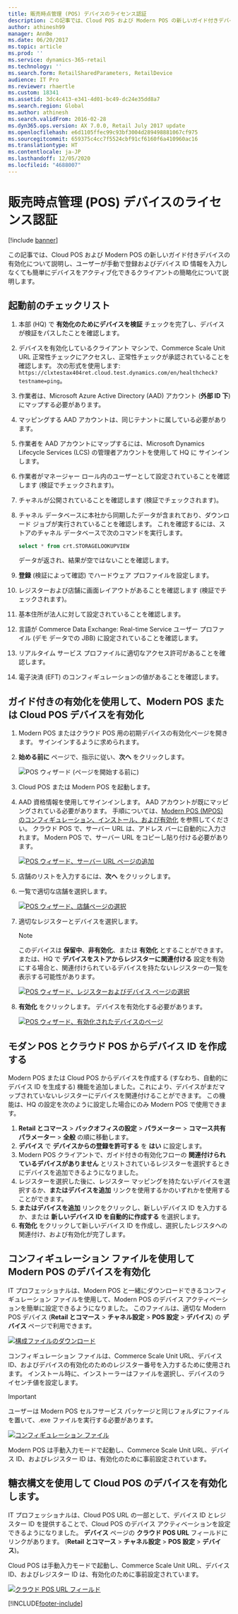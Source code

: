 ```yaml
---
title: 販売時点管理 (POS) デバイスのライセンス認証
description: この記事では、Cloud POS および Modern POS の新しいガイド付きデバイスの有効化について説明し、ユーザーが手動で登録およびデバイス ID 情報を入力しなくても簡単にデバイスをアクティブ化できるクライアントの簡略化について説明します。
author: athinesh99
manager: AnnBe
ms.date: 06/20/2017
ms.topic: article
ms.prod: ''
ms.service: dynamics-365-retail
ms.technology: ''
ms.search.form: RetailSharedParameters, RetailDevice
audience: IT Pro
ms.reviewer: rhaertle
ms.custom: 18341
ms.assetid: 3dc4c413-e341-4d01-bc49-dc24e35dd8a7
ms.search.region: Global
ms.author: athinesh
ms.search.validFrom: 2016-02-28
ms.dyn365.ops.version: AX 7.0.0, Retail July 2017 update
ms.openlocfilehash: e6d1105ffec99c93bf3004d289498881067cf975
ms.sourcegitcommit: 659375c4cc7f5524cbf91cf6160f6a410960ac16
ms.translationtype: HT
ms.contentlocale: ja-JP
ms.lasthandoff: 12/05/2020
ms.locfileid: "4688007"
---
```

# <a name="point-of-sale-pos-device-activation"></a>販売時点管理 (POS) デバイスのライセンス認証

[!include [banner](../includes/banner.md)]

この記事では、Cloud POS および Modern POS の新しいガイド付きデバイスの有効化について説明し、ユーザーが手動で登録およびデバイス ID 情報を入力しなくても簡単にデバイスをアクティブ化できるクライアントの簡略化について説明します。 

<a name="checklist-to-follow-before-activation"></a>起動前のチェックリスト
-------------------------------------

1.  本部 (HQ) で **有効化のためにデバイスを検証** チェックを完了し、デバイスが検証をパスしたことを確認します。
2.  デバイスを有効化しているクライアント マシンで、Commerce Scale Unit URL 正常性チェックにアクセスし、正常性チェックが承認されていることを確認します。 次の形式を使用します: `https://clxtestax404ret.cloud.test.dynamics.com/en/healthcheck?testname=ping`。
3.  作業者は、Microsoft Azure Active Directory (AAD) アカウント (**外部 ID 下**) にマップする必要があります。
4.  マッピングする AAD アカウントは、同じテナントに属している必要があります。
5.  作業者を AAD アカウントにマップするには、Microsoft Dynamics Lifecycle Services (LCS) の管理者アカウントを使用して HQ に サインインします。
6.  作業者がマネージャー ロール内のユーザーとして設定されていることを確認します (検証でチェックされます)。
7.  チャネルが公開されていることを確認します (検証でチェックされます)。
8.  チャネル データベースに本社から同期したデータが含まれており、ダウンロード ジョブが実行されていることを確認します。 これを確認するには、ストアのチャネル データベースで次のコマンドを実行します。

    ```sql
    select * from crt.STORAGELOOKUPVIEW
    ```
    
    データが返され、結果が空ではないことを確認します。

9.  **登録** (検証によって確認) でハードウェア プロファイルを設定します。
10. レジスターおよび店舗に画面レイアウトがあることを確認します (検証でチェックされます)。
11. 基本住所が法人に対して設定されていることを確認します。
12. 言語が Commerce Data Exchange: Real-time Service ユーザー プロファイル (デモ データでの JBB) に設定されていることを確認します。
13. リアルタイム サービス プロファイルに適切なアクセス許可があることを確認します。
14. 電子決済 (EFT) のコンフィギュレーションの値があることを確認します。

## <a name="activate-a-modern-pos-or-cloud-pos-device-by-using-guided-activation"></a>ガイド付きの有効化を使用して、Modern POS または Cloud POS デバイスを有効化
1.  Modern POS またはクラウド POS 用の初期デバイスの有効化ページを開きます。 サインインするように求められます。
2.  **始める前に** ページで、指示に従い、**次へ** をクリックします。

    ![POS ウィザード (ページを開始する前に)](./media/p24.png)

3.  Cloud POS または Modern POS を起動します。
4.  AAD 資格情報を使用してサインインします。 AAD アカウントが既にマッピングされている必要があります。 手順については、[Modern POS (MPOS) のコンフィギュレーション、インストール、および有効化](../retail-modern-pos-device-activation.md) を参照してください。 クラウド POS で、サーバー URL は、アドレス バーに自動的に入力されます。 Modern POS で、サーバー URL をコピーし貼り付ける必要があります。

    [![POS ウィザード、サーバー URL ページの追加](./media/p18.png)](./media/p18.png)

5.  店舗のリストを入力するには、**次へ** をクリックします。
6.  一覧で適切な店舗を選択します。

    [![POS ウィザード、店舗ページの選択](./media/p20.png)](./media/p20.png)

7.  適切なレジスターとデバイスを選択します。 

    > [!NOTE]
    > このデバイスは **保留中**、**非有効化**、または **有効化** とすることができます。 または、HQ で **デバイスをストアからレジスターに関連付ける** 設定を有効にする場合と、関連付けられているデバイスを持たないレジスターの一覧を表示する可能性があります。 

    [![POS ウィザード、レジスターおよびデバイス ページの選択](./media/p22.png)](./media/p22.png)

8.  **有効化** をクリックします。 デバイスを有効化する必要があります。 

    [![POS ウィザード、有効化されたデバイスのページ](./media/p23.png)](./media/p23.png)

## <a name="create-a-device-id-from-modern-pos-and-cloud-pos"></a>モダン POS とクラウド POS からデバイス ID を作成する
Modern POS または Cloud POS からデバイスを作成する (すなわち、自動的にデバイス ID を生成する) 機能を追加しました。これにより、デバイスがまだマップされていないレジスターにデバイスを関連付けることができます。 この機能は、HQ の設定を次のように設定した場合にのみ Modern POS で使用できます。

1.  **Retail とコマース** &gt; **バックオフィスの設定** &gt; **パラメーター** &gt; **コマース共有パラメーター** &gt; **全般** の順に移動します。
2.  **デバイス** で **デバイスからの登録を許可する** を **はい** に設定します。
3.  Modern POS クライアントで、ガイド付きの有効化フローの **関連付けられているデバイスがありません** とリストされているレジスターを選択するときにデバイスを追加できるようになりました。
4.  レジスターを選択した後に、レジスター マッピングを持たないデバイスを選択するか、**またはデバイスを追加** リンクを使用するかのいずれかを使用することができます。
5.  **またはデバイスを追加** リンクをクリックし、新しいデバイス ID を入力するか、または **新しいデバイス ID を自動的に作成する** を選択します。
6.  **有効化** をクリックして新しいデバイス ID を作成し、選択したレジスタへの関連付け、および有効化が完了します。

## <a name="activate-the-device-for-modern-pos-by-using-a-configuration-file"></a>コンフィギュレーション ファイルを使用して Modern POS のデバイスを有効化
IT プロフェッショナルは、Modern POS と一緒にダウンロードできるコンフィギュレーション ファイルを使用して、Modern POS のデバイス アクティベーションを簡単に設定できるようになりました。 このファイルは、適切な Modern POS デバイス (**Retail とコマース** &gt; **チャネル設定** &gt; **POS 設定** &gt; **デバイス**) の **デバイス** ページで利用できます。 

[![構成ファイルのダウンロード](./media/p16_11_16-1024x481.png)](./media/p16_11_16.png) 

コンフィギュレーション ファイルは、Commerce Scale Unit URL、デバイス ID、およびデバイスの有効化のためのレジスター番号を入力するために使用されます。 インストール時に、インストーラーはファイルを選択し、デバイスのライセンチ値を設定します。 

> [!IMPORTANT]
> ユーザーは Modern POS セルフサービス パッケージと同じフォルダにファイルを置いて、.exe ファイルを実行する必要があります。 

[![コンフィギュレーション ファイル](./media/p17_11_16-1024x532.png)](./media/p17_11_16.png) 

Modern POS は手動入力モードで起動し、Commerce Scale Unit URL、デバイス ID、およびレジスター ID は、有効化のために事前設定されています。

## <a name="activate-the-device-for-cloud-pos-by-using-syntactic-sugar"></a>糖衣構文を使用して Cloud POS のデバイスを有効化します。
IT プロフェッショナルは、Cloud POS URL の一部として、デバイス ID とレジスター ID を提供することで、Cloud POS のデバイス アクティベーションを設定できるようになりました。 **デバイス** ページの **クラウド POS URL** フィールドにリンクがあります。 (**Retail とコマース** &gt; **チャネル設定** &gt; **POS 設定** &gt; **デバイス**)。 

Cloud POS は手動入力モードで起動し、Commerce Scale Unit URL、デバイス ID、およびレジスター ID は、有効化のために事前設定されています。

[![クラウド POS URL フィールド](./media/p15_11_16.png)](./media/p15_11_16.png) 





[!INCLUDE[footer-include](../../includes/footer-banner.md)]